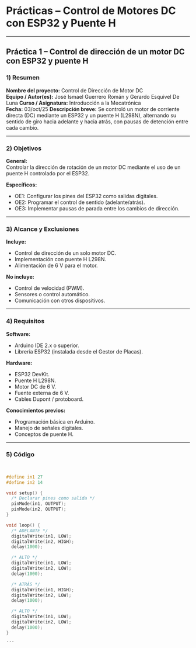 # Prácticas – Control de Motores DC con ESP32 y Puente H

---

##  Práctica 1 – Control de dirección de un motor DC con ESP32 y puente H

### 1) Resumen  
**Nombre del proyecto:** Control de Dirección de Motor DC  
**Equipo / Autor(es):**  José Ismael Guerrero Román y Gerardo Esquivel De Luna 
**Curso / Asignatura:** Introducción a la Mecatrónica  
**Fecha:**   03/oct/25
**Descripción breve:** Se controló un motor de corriente directa (DC) mediante un ESP32 y un puente H (L298N), alternando su sentido de giro hacia adelante y hacia atrás, con pausas de detención entre cada cambio.

---

### 2) Objetivos  
**General:**  
Controlar la dirección de rotación de un motor DC mediante el uso de un puente H controlado por el ESP32.  

**Específicos:**  
- OE1: Configurar los pines del ESP32 como salidas digitales.  
- OE2: Programar el control de sentido (adelante/atrás).  
- OE3: Implementar pausas de parada entre los cambios de dirección.  

---

### 3) Alcance y Exclusiones  
**Incluye:**  
- Control de dirección de un solo motor DC.  
- Implementación con puente H L298N.  
- Alimentación de 6 V para el motor.  

**No incluye:**  
- Control de velocidad (PWM).  
- Sensores o control automático.  
- Comunicación con otros dispositivos.  

---

### 4) Requisitos  

**Software:**  
- Arduino IDE 2.x o superior.  
- Librería ESP32 (instalada desde el Gestor de Placas).  

**Hardware:**  
- ESP32 DevKit.  
- Puente H L298N.  
- Motor DC de 6 V.  
- Fuente externa de 6 V.  
- Cables Dupont / protoboard.  

**Conocimientos previos:**  
- Programación básica en Arduino.  
- Manejo de señales digitales.  
- Conceptos de puente H.  

---

### 5) Código

```cpp


#define in1 27
#define in2 14

void setup() {
  /* Declarar pines como salida */
  pinMode(in1, OUTPUT);
  pinMode(in2, OUTPUT);
}

void loop() {
  /* ADELANTE */
  digitalWrite(in1, LOW);
  digitalWrite(in2, HIGH);
  delay(1000);

  /* ALTO */
  digitalWrite(in1, LOW);
  digitalWrite(in2, LOW);
  delay(1000);

  /* ATRÁS */
  digitalWrite(in1, HIGH);
  digitalWrite(in2, LOW);
  delay(1000);

  /* ALTO */
  digitalWrite(in1, LOW);
  digitalWrite(in2, LOW);
  delay(1000);
}

´´´
